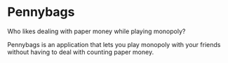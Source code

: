 # Pennybags

Who likes dealing with paper money while playing monopoly?

Pennybags is an application that lets you play monopoly with your friends
without having to deal with counting paper money.
